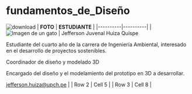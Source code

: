 # fundamentos_de_Diseño
![download](https://github.com/nardyliz12/fundamentos_de_dise-o/assets/151795724/965d7be4-01fb-46f4-9e69-7805768190c4)
| **FOTO** | **ESTUDIANTE** | 
|----------|----------|
| ![Imagen de un gato](https://www.example.com/cat.jpg)    | Jefferson Juvenal Huiza Quispe

Estudiante del cuarto año de la carrera de Ingeniería Ambiental, interesado en el desarrollo de proyectos sostenibles.

Coordinador de diseño y modelado 3D

Encargado del diseño y el modelamiento del prototipo en 3D a desarrollar.

jefferson.huiza@upch.pe   |
| Row 2    | Cell 5   |
| Row 3    | Cell 8   | 
